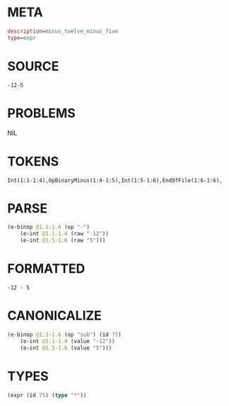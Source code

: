 # META
~~~ini
description=minus_twelve_minus_five
type=expr
~~~
# SOURCE
~~~roc
-12-5
~~~
# PROBLEMS
NIL
# TOKENS
~~~zig
Int(1:1-1:4),OpBinaryMinus(1:4-1:5),Int(1:5-1:6),EndOfFile(1:6-1:6),
~~~
# PARSE
~~~clojure
(e-binop @1.1-1.6 (op "-")
	(e-int @1.1-1.4 (raw "-12"))
	(e-int @1.5-1.6 (raw "5")))
~~~
# FORMATTED
~~~roc
-12 - 5
~~~
# CANONICALIZE
~~~clojure
(e-binop @1.1-1.6 (op "sub") (id 75)
	(e-int @1.1-1.4 (value "-12"))
	(e-int @1.5-1.6 (value "5")))
~~~
# TYPES
~~~clojure
(expr (id 75) (type "*"))
~~~
